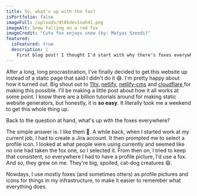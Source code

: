 ```yaml
---
title: So, what's up with the fox?
isPortfolio: false
imageFull: /uploads/4t0kdex1swh41.png
imageAlt: Snow falling on a red fox
imageCredit: "Cute fox enjoys snow (by: Matyas Szendi)"
featured:
  isFeatured: true
  description: |
    First blog post! I thought I'd start with why there's foxes everywhere.
---
```

After a long, long procrastination, I've finally decided to get this website up instead of a static page that said I didn't do it 😅. I'm pretty happy about how it turned out. Big shout out to [11ty](https://www.11ty.dev/), [netlify](https://www.netlify.com/), [netlify-cms](https://www.netlifycms.org/) and [cloudflare ](https://www.cloudflare.com/)for making this possible. I'll be making a little post about how it all works at some point. I know there are a billion tutorials around for making static website generators, but honestly, it is **so easy**. It literally took me a weekend to get this whole thing up.

Back to the question at hand, what's up with the foxes everywhere?

The simple answer is: I like them 🥰. A while back, when I started work at my current job, I had to create a Jira account. It then prompted me to select a profile icon. I looked at what people were using currently and seemed like no one had taken the fox one, so I selected it. From then on, I tried to keep that consistent, so everywhere I had to have a profile picture, I'd use a fox. And so, they grew on me. They're big, spoiled, cat-dog creatures 😄.

Nowdays, I use mostly foxes (and sometimes otters) as profile pictures and icons for things in my infrastructure, to make it easier to remember what everything does.
